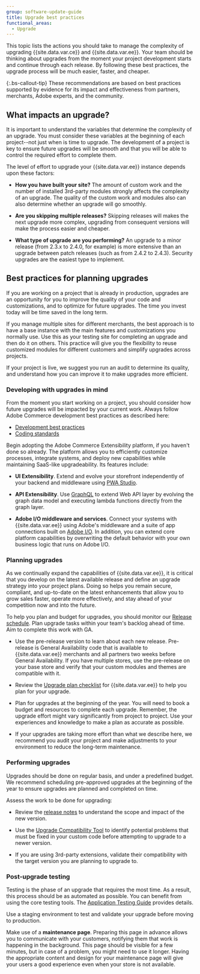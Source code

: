 ```yaml
---
group: software-update-guide
title: Upgrade best practices
functional_areas:
  - Upgrade
---
```


This topic lists the actions you should take to manage the complexity of upgrading {{site.data.var.ce}} and {{site.data.var.ee}}. Your team should be thinking about upgrades from the moment your project development starts and continue through each release. By following these best practices, the upgrade process will be much easier, faster, and cheaper.

{:.bs-callout-tip}
These recommendations are based on best practices supported by evidence for its impact and effectiveness from partners, merchants, Adobe experts, and the community.

## What impacts an upgrade?

It is important to understand the variables that determine the complexity of an upgrade. You must consider these variables at the beginning of each project--not just when is time to upgrade. The development of a project is key to ensure future upgrades will be smooth and that you will be able to control the required effort to complete them.

The level of effort to upgrade your {{site.data.var.ee}} instance depends upon these factors:

*  **How you have built your site?** The amount of custom work and the number of installed 3rd-party modules strongly affects the complexity of an upgrade. The quality of the custom work and modules also can also determine whether an upgrade will go smoothly.

*  **Are you skipping multiple releases?** Skipping releases will makes the next upgrade more complex, upgrading from consequent versions will make the process easier and cheaper.

*  **What type of upgrade are you performing?** An upgrade to a minor release (from 2.3.x to 2.4.0, for example) is more extensive than an upgrade between patch releases (such as from 2.4.2 to 2.4.3). Security upgrades are the easiest type to implement.

## Best practices for planning upgrades

If you are working on a project that is already in production, upgrades are an opportunity for you to improve the quality of your code and customizations, and to optimize for future upgrades. The time you invest today will be time saved in the long term.

If you manage multiple sites for different merchants, the best approach is to have a base instance with the main features and customizations you normally use. Use this as your testing site for completing an upgrade and then do it on others. This practice will give you the flexibility to reuse customized modules for different customers and simplify upgrades across projects.

If your project is live, we suggest you run an audit to determine its quality, and understand how you can improve it to make upgrades more efficient.

### Developing with upgrades in mind

From the moment you start working on a project, you should consider how future upgrades will be impacted by your current work. Always follow Adobe Commerce development best practices as described here:

*  [Development best practices]({{page.baseurl}}/ext-best-practices/bk-ext-best-practices.html)
*  [Coding standards]({{page.baseurl}}/coding-standards/bk-coding-standards.html)

Begin adopting the Adobe Commerce Extensibility platform, if you haven't done so already. The platform allows you to efficiently customize processes, integrate systems, and deploy new capabilities while maintaining SaaS-like upgradeability. Its features include:

*  **UI Extensibility**. Extend and evolve your storefront independently of your backend and middleware using [PWA Studio](https://magento.github.io/pwa-studio/).

*  **API Extensibility**. Use [GraphQL]({{page.baseurl}}/graphql/index.html) to extend Web API layer by evolving the graph data model and executing lambda functions directly from the graph layer.

*  **Adobe I/O middleware and services**. Connect your systems with {{site.data.var.ee}} using Adobe's middleware and a suite of app connections built on [Adobe I/O](https://www.adobe.io/). In addition, you can extend core platform capabilities by overwriting the default behavior with your own business logic that runs on Adobe I/O.

### Planning upgrades

As we continually expand the capabilities of {{site.data.var.ee}}, it is critical that you develop on the latest available release and define an upgrade strategy into your project plans. Doing so helps you remain secure, compliant, and up-to-date on the latest enhancements that allow you to grow sales faster, operate more effectively, and stay ahead of your competition now and into the future.

To help you plan and budget for upgrades, you should monitor our [Release schedule]({{site.baseurl}}/release). Plan upgrade tasks within your team's backlog ahead of time. Aim to complete this work with GA.

*  Use the pre-release version to learn about each new release. Pre-release is General Availability code that is available to {{site.data.var.ee}} merchants and all partners two weeks before General Availability. If you have multiple stores, use the pre-release on your base store and verify that your custom modules and themes are compatible with it.

*  Review the [Upgrade plan checklist](https://support.magento.com/hc/en-us/articles/360057968951) for {{site.data.var.ee}} to help you plan for your upgrade.

*  Plan for upgrades at the beginning of the year. You will need to book a budget and resources to complete each upgrade. Remember, the upgrade effort might vary significantly from project to project. Use your experiences and knowledge to make a plan as accurate as possible.

*  If your upgrades are taking more effort than what we describe here, we recommend you audit your project and make adjustments to your environment to reduce the long-term maintenance.

### Performing upgrades

Upgrades should be done on regular basis, and under a predefined budget. We recommend scheduling pre-approved upgrades at the beginning of the year to ensure upgrades are planned and completed on time.

Assess the work to be done for upgrading:

*  Review the [release notes]({{page.baseurl}}/release-notes/bk-release-notes.html) to understand the scope and impact of the new version.

*  Use the [Upgrade Compatibility Tool]({{site.url}}/upgrade-compatibility-tool/introduction.html) to identify potential problems that must be fixed in your custom code before attempting to upgrade to a newer version.

*  If you are using 3rd-party extensions, validate their compatibility with the target version you are planning to upgrade to.

### Post-upgrade testing

Testing is the phase of an upgrade that requires the most time. As a result, this process should be as automated as possible. You can benefit from using the core testing tools. The [Application Testing Guide]({{page.baseurl}}/test/testing.html) provides details.

Use a staging environment to test and validate your upgrade before moving to production.

Make use of a **maintenance page**. Preparing this page in advance allows you to communicate with your customers, notifying them that work is happening in the background. This page should be visible for a few minutes, but in case of a problem, you might need to use it longer. Having the appropriate content and design for your maintenance page will give your users a good experience even when your store is not available.
